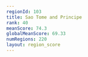 ```yaml
---
regionId: 103
title: Sao Tome and Principe
rank: 40
meanScore: 74.3
globalMeanScore: 69.33
numRegions: 220
layout: region_score
---
```


